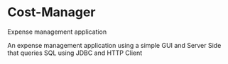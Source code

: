 # Cost-Manager
Expense management application

An expense management application using a simple GUI and Server Side that queries SQL using JDBC and HTTP Client

